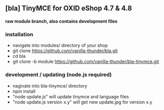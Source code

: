 ## [bla] TinyMCE for OXID eShop 4.7 & 4.8
#### raw module branch, also contains development files

### installation
* navigate into modules/ directory of your shop
* git clone https://github.com/vanilla-thunder/bla.git
* cd bla
* git clone -b module https://github.com/vanilla-thunder/bla-tinymce.git


### development / updating (node.js required)
* nagivate into bla-tinymce/ directory
* npm install
* "node update.js" will update tinymce and language files
* "node update.js version x.y" will get new update.jpg for version x.y
